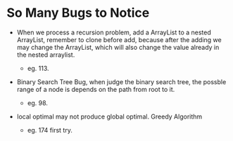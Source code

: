 # So Many Bugs to Notice
+ When we process a recursion problem, add a ArrayList to a nested ArrayList, remember to clone before add, because after the adding we may change the ArrayList, which will also change the value already in the nested arraylist.
    - eg. 113.

+ Binary Search Tree Bug, when judge the binary search tree, the possble range of a node is depends on the path from root to it.
    - eg. 98.

+ local optimal may not produce global optimal. Greedy Algorithm
    + eg. 174 first try.
